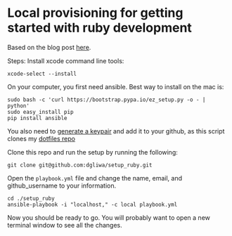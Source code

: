 Local provisioning for getting started with ruby development
====================

Based on the blog post [here](http://marvelley.com/blog/2014/04/11/local-provisioning-with-ansible/).

Steps:
Install xcode command line tools:

```
xcode-select --install
```

On your computer, you first need ansible.  Best way to install on the mac is:

```
sudo bash -c 'curl https://bootstrap.pypa.io/ez_setup.py -o - | python'
sudo easy_install pip
pip install ansible
```

You also need to [generate a keypair](https://help.github.com/articles/generating-a-new-ssh-key-and-adding-it-to-the-ssh-agent/) and add it to your github, as this script clones my [dotfiles repo](https://www.github.com/dgliwa/dotfiles)

Clone this repo and run the setup by running the following:

```
git clone git@github.com:dgliwa/setup_ruby.git
```

Open the `playbook.yml` file and change the name, email, and github_username to your information.

```
cd ./setup_ruby
ansible-playbook -i "localhost," -c local playbook.yml
```

Now you should be ready to go. You will probably want to open a new terminal window to see all the changes.
